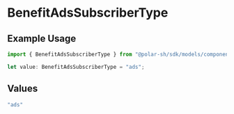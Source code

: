 # BenefitAdsSubscriberType

## Example Usage

```typescript
import { BenefitAdsSubscriberType } from "@polar-sh/sdk/models/components";

let value: BenefitAdsSubscriberType = "ads";
```

## Values

```typescript
"ads"
```